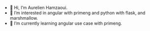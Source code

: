- 👋 Hi, I’m Aurelien Hamzaoui.
- 👀 I’m interested in angular with primeng and python with flask, and marshmallow. 
- 🌱 I’m currently learning angular use case with primeng. 


<!---
sogetaur/sogetaur is a ✨ special ✨ repository because its `README.md` (this file) appears on your GitHub profile.
You can click the Preview link to take a look at your changes.
--->

